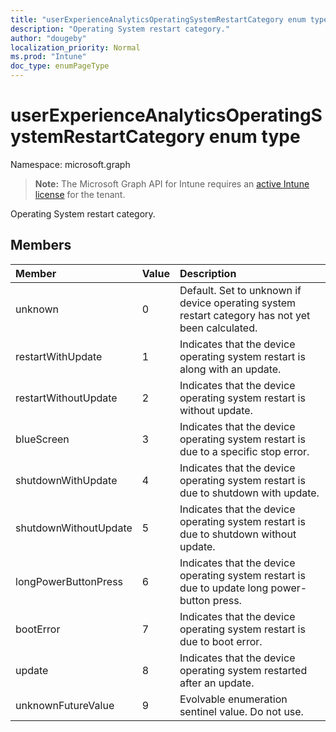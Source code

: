```yaml
---
title: "userExperienceAnalyticsOperatingSystemRestartCategory enum type"
description: "Operating System restart category."
author: "dougeby"
localization_priority: Normal
ms.prod: "Intune"
doc_type: enumPageType
---
```


# userExperienceAnalyticsOperatingSystemRestartCategory enum type

Namespace: microsoft.graph

> **Note:** The Microsoft Graph API for Intune requires an [active Intune license](https://go.microsoft.com/fwlink/?linkid=839381) for the tenant.

Operating System restart category.

## Members
|Member|Value|Description|
|:---|:---|:---|
|unknown|0|Default. Set to unknown if device operating system restart category has not yet been calculated.|
|restartWithUpdate|1|Indicates that the device operating system restart is along with an update.|
|restartWithoutUpdate|2|Indicates that the device operating system restart is without update.|
|blueScreen|3|Indicates that the device operating system restart is due to a specific stop error.|
|shutdownWithUpdate|4|Indicates that the device operating system restart is due to shutdown with update.|
|shutdownWithoutUpdate|5|Indicates that the device operating system restart is due to shutdown without update.|
|longPowerButtonPress|6|Indicates that the device operating system restart is due to update long power-button press.|
|bootError|7|Indicates that the device operating system restart is due to boot error.|
|update|8|Indicates that the device operating system restarted after an update.|
|unknownFutureValue|9|Evolvable enumeration sentinel value. Do not use.|




